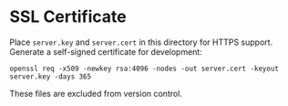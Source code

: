 # SSL Certificate

Place `server.key` and `server.cert` in this directory for HTTPS support.
Generate a self-signed certificate for development:

```
openssl req -x509 -newkey rsa:4096 -nodes -out server.cert -keyout server.key -days 365
```

These files are excluded from version control.
